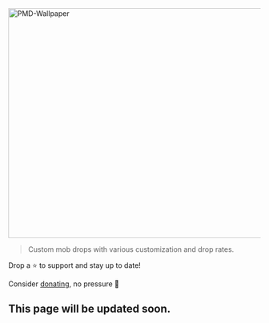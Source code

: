 <img width="1280" height="460" alt="PMD-Wallpaper" src="https://github.com/user-attachments/assets/d19f1169-79ab-4502-8d6c-728ecfc3fa0e" />

> Custom mob drops with various customization and drop rates.

Drop a ⭐ to support and stay up to date!

Consider [donating](https://ko-fi.com/jammerz), no pressure 🩷

## This page will be updated soon.
